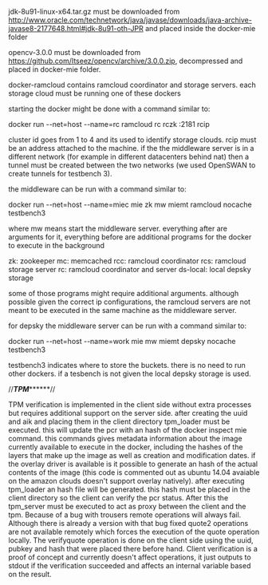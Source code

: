jdk-8u91-linux-x64.tar.gz must be downloaded from http://www.oracle.com/technetwork/java/javase/downloads/java-archive-javase8-2177648.html#jdk-8u91-oth-JPR and placed inside the docker-mie folder

opencv-3.0.0 must be downloaded from https://github.com/Itseez/opencv/archive/3.0.0.zip, decompressed and placed in docker-mie folder.

docker-ramcloud contains ramcloud coordinator and storage servers. each storage cloud must be running one of these dockers

starting the docker might be done with a command similar to:

docker run --net=host --name=rc ramcloud rc <cluster id> rczk <ip of middleware server>:2181 rcip <ip of the machine running this docker>

cluster id goes from 1 to 4 and its used to identify storage clouds. rcip must be an address attached to the machine. if the the middleware server is in a different network (for example in different datacenters behind nat) then a tunnel must be created between the two networks (we used OpenSWAN to create tunnels for testbench 3).

the middleware can be run with a command similar to:

docker run --net=host --name=miec mie zk mw miemt ramcloud nocache testbench3

where mw means start the middleware server. everything after are arguments for it, everything before are additional programs for the docker to execute in the background

zk: zookeeper
mc: memcached
rcc: ramcloud coordinator
rcs: ramcloud storage server
rc: ramcloud coordinator and server
ds-local: local depsky storage

some of those programs might require additional arguments. although possible given the correct ip configurations, the ramcloud servers are not meant to be executed in the same machine as the middleware server.

for depsky the middleware server can be run with a command similar to:

docker run --net=host --name=work mie mw miemt depsky nocache testbench3

testbench3 indicates where to store the buckets. there is no need to run other dockers. if a tesbench is not given the local depsky storage is used.

//*****************TPM***********************//

TPM verification is implemented in the client side without extra processes but requires additional support on the server side. after creating the uuid and aik and placing them in the client directory tpm_loader must be executed. this will update the pcr with an hash of the docker inspect mie command. this commands gives metadata information about the image currently available to execute in the docker, including the hashes of the layers that make up the image as well as creation and modification dates. if the overlay driver is available is it possible to generate an hash of the actual contents of the image (this code is commented out as ubuntu 14.04 avaiable on the amazon clouds doesn't support overlay natively). after executing tpm_loader an hash file will be generated. this hash must be placed in the client directory so the client can verify the pcr status.
After this the tpm_server must be executed to act as proxy between the client and the tpm. Because of a bug with trousers remote operations will always fail. Although there is already a version with that bug fixed quote2 operations are not available remotely which forces the execution of the quote operation locally. The verifyquote operation is done on the client side using the uuid, pubkey and hash that were placed there before hand.
Client verification is a proof of concept and currently doesn't affect operations, it just outputs to stdout if the verification succeeded and affects an internal variable based on the result.